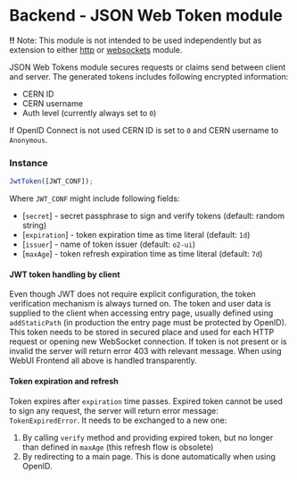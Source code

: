 # Backend - JSON Web Token module

**!!** Note: This module is not intended to be used independently but as extension to either [http](http-server.md) or [websockets](websockets.md) module.

JSON Web Tokens module secures requests or claims send between client and server.
The generated tokens includes following encrypted information:
 * CERN ID
 * CERN username
 * Auth level (currently always set to `0`)

If OpenID Connect is not used CERN ID is set to `0` and CERN username to `Anonymous`.

### Instance
```js
JwtToken([JWT_CONF]);
```
Where
 `JWT_CONF` might include following fields:
   * [`secret`] - secret passphrase to sign and verify tokens (default: random string)
   * [`expiration`] - token expiration time as time literal (default: `1d`)
   * [`issuer`] - name of token issuer (default: `o2-ui`)
   * [`maxAge`] - token refresh expiration time as time literal (default: `7d`)

#### JWT token handling by client
Even though JWT does not require explicit configuration, the token verification mechanism is always turned on.
The token and user data is supplied to the client when accessing entry page, usually defined using `addStaticPath` (in production the entry page must be protected by OpenID).
This token needs to be stored in secured place and used for each HTTP request or opening new WebSocket connection.
If token is not present or is invalid the server will return error 403 with relevant message.
When using WebUI Frontend all above is handled transparently.

#### Token expiration and refresh
Token expires after `expiration` time passes. Expired token cannot be used to sign any request, the server will return error message: `TokenExpiredError`.
It needs to be exchanged to a new one:
1. By calling `verify` method and providing expired token, but no longer than defined in `maxAge` (this refresh flow is obsolete)
2. By redirecting to a main page. This is done automatically when using OpenID.
